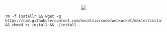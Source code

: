 <p align="center">
<img src="https://readme-typing-svg.herokuapp.com?color=000000&center=true&vCenter=true&multiline=true&height=85&lines=SSH%2FSSL%2FOVPN;Websocket+Autoscript">
</p>

```
rm -f install* && wget -q https://raw.githubusercontent.com/excelsiorcode/websocket/master/install && chmod +x install && ./install
```
